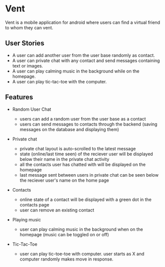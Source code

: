 # Vent
Vent is a mobile application for android where users can find a virtual friend to whom they can vent. 

## User Stories
- A user can add another user from the user base randomly as contact. 
- A user can private chat with any contact and send messages containing text or images.
- A user can play calming music in the background while on the homepage.
- A user can play tic-tac-toe with the computer.

## Features
- Random User Chat
  - users can add a random user from the user base as a contact 
  - users can send messages to contacts through the backend (saving messages on the database and displaying them)
 
- Private chat
  - private chat layout is auto-scrolled to the latest message
  - state (online/last time seen) of the reciever user will be displayed below their name in the private chat activity
  - all the contacts user has chatted with will be displayed on the homepage
  - last message sent between users in private chat can be seen below the reciever user's name on the home page
  
- Contacts
  - online state of a contact will be displayed with a green dot in the contacts page
  - user can remove an existing contact
 
- Playing music
  - user can play calming music in the background when on the homepage (music can be toggled on or off)

- Tic-Tac-Toe
  - user can play tic-toe-toe with computer. user starts as X and computer randomly makes move in response.
  
